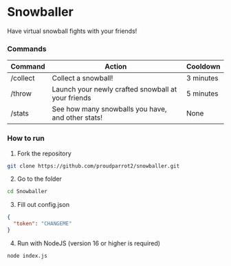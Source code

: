 # Snowballer

Have virtual snowball fights with your friends!
### Commands
| **Command** | **Action**                                         | **Cooldown** |
|-------------|----------------------------------------------------|--------------|
| /collect    | Collect a snowball!                                | 3 minutes    |
| /throw      | Launch your newly crafted snowball at your friends | 5 minutes    |
| /stats      | See how many snowballs you have, and other stats!  | None         |

### How to run
1. Fork the repository

```bash
git clone https://github.com/proudparrot2/snowballer.git
```

2. Go to the folder
```bash
cd Snowballer
```

3. Fill out config.json
```json
{
  "token": "CHANGEME"  
}
```

4. Run with NodeJS (version 16 or higher is required)
```bash
node index.js
```
